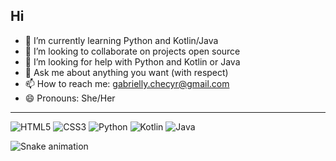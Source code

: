 ## Hi
- 🌱 I’m currently learning Python and Kotlin/Java
- 👯 I’m looking to collaborate on projects open source
- 🤔 I’m looking for help with Python and Kotlin or Java
- 💬 Ask me about anything you want (with respect)
- 📫 How to reach me: gabrielly.checyr@gmail.com
- 😄 Pronouns: She/Her

<hr width = 100% align = right noshade>
   
![HTML5](https://img.shields.io/badge/html5-%23E34F26.svg?style=for-the-badge&logo=html5&logoColor=white)
![CSS3](https://img.shields.io/badge/css3-%231572B6.svg?style=for-the-badge&logo=css3&logoColor=white)
![Python](https://img.shields.io/badge/python-3670A0?style=for-the-badge&logo=python&logoColor=ffdd54)
![Kotlin](https://img.shields.io/badge/kotlin-%230095D5.svg?style=for-the-badge&logo=kotlin&logoColor=white)
![Java](https://img.shields.io/badge/java-%23ED8B00.svg?style=for-the-badge&logo=java&logoColor=white)

![Snake animation](https://github.com/Checyr/Checyr/blob/output/github-contribution-grid-snake.svg)

